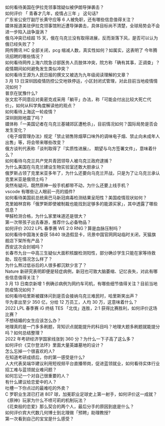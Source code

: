 如何看待美国在伊拉克领事馆疑似被伊朗导弹袭击？  
如何评价 「 青春才几年，疫情占三年 」 这句话?  
广东省公安厅副厅长黄守应等 6 人被免职，还有哪些信息值得关注？  
媒体报道美驻伊拉克领事馆附近遭导弹袭击，具体目标尚不清楚，全球局势会不会进一步陷入战争漩涡？  
俄乌冲突已经超 15 天，俄在乌克兰没有取得进展，反而渐落下风，是否可以认为俄已经失败了？  
网传腾讯 HC 全部关闭，pcg 缩减人数，真实性如何？如属实，这表明了 今年腾讯招聘的哪些情况？  
如何看待网传上海六院急诊部医务人员肢体冲突，院方称「确有其事，正调查」？疫情期间如何避免发生类似冲突？  
如何看待王源为人民日报的撰文又被选为九年级阅读理解的文章？  
3 月 13 日深圳因疫情防控公交地铁停运，小区封闭式管理，对此目前当地疫情情况如何？  
普京在犹豫什么?  
张文宏不同意应对奥密克戎采用「躺平」办法，称「可能会付出比较大死亡代价」，如何从科学角度解读他的观点？  
如何看待上海这一轮疫情？  
深圳刚刚地震了吗？  
媒体称「一美国记者在乌克兰基辅郊区遭枪杀」，目前情况如何？国际局势是否会发生变化？  
《电子烟管理办法》规定「禁止销售除烟草口味外的调味电子烟、禁止向未成年人出售」等，将会带来哪些改变？  
俄方谈判代表称「谈判取得了『实质性进展』， 期望与乌方签署文件」，意味着什么？  
如何看待乌克兰共产党共青团领导人被乌克兰政府逮捕？  
为什么美国在乌克兰建设生物实验室还敢大胆承认？  
俄罗斯占领了克里米亚多年了，为什么还要向乌克兰开战，只是为了让乌克兰承认克里米亚是俄领土吗？  
突然有疑问，既然原神一般手机都带不动，为什么还要上线手机？  
vscode 有哪些让人眼前一亮的插件?  
如何看待美国前总统奥巴马新冠病毒检测结果呈阳性？美国疫情现状如何？  
克里姆林宫称「俄罗斯即使被制裁也能找到足够多的能源买家」，其中透露了哪些信息？  
甲醛检测合格，为什么家里味道还是很大？  
第一次带孩子出去春游，推荐什么必备物品？  
如何评价 2022 LPL 春季赛 WE 2:0 RNG？算是血脉压制吗？  
如何看待中国海关查获 5840 块造假显卡，讯景中国官网网站临时关闭，天猫旗舰店下架所有产品？  
西安这次会封城吗？  
长春市九台一中高三生疑似大面积核酸检测阳性，部分确诊学生只能在家等待救助，现在情况怎么样了？  
为什么熬过低谷后的人很多都沉默少言了？  
Nature 新研究表明即便是轻症病例，新冠也可致大脑萎缩、记忆丧失，对此有哪些信息值得关注？  
3 月 13 日南京新增 1 例确诊病例为网约车司机，有哪些细节值得关注？目前当地防疫情况如何？  
如何看待哈里斯被媒体问到是否会接纳乌克兰难民时，哈里斯笑出声？  
华为拿出至少 350 亿，分给 12 万员工，人均 30 万，这意味着什么？  
2022 LPL 春季赛 iG 终结 TES 「北伐」连胜，2:1 获得比赛胜利，如何评价这场比赛？  
不想结婚的女生应该怎么办？  
地理真的是一门多多刷题，背知识点就能提升的科目吗？地理大题多刷题就能提分吗？如何总结整理？  
2022 年考研经济学国家线涨到 360 分？为什么一下子高了这么多？  
如何评价《艾尔登法环》里面大量英雄墓地的设计？  
怎么忘掉一个很喜欢的人?  
在知道考研成绩后，你的第一感受是什么?  
人大代表吴端华建议利用短视频平台直播带岗，促进蓝领就业，如何看待实体行业招工难与蓝领就业难问题？  
如何忘记一个对自己很重要的人？  
有什么建议给恋爱中的人？  
吐槽一下你点过的最难吃的外卖？  
C 罗职业生涯已打进 807 球，加冕职业足球史上第一射手，如何评价这一成就？  
《原神》玩家为什么不喷可莉的机制玩法？  
《花束般的恋爱》那么契合的两个人，最后分手的原因到底是什么？  
如何评价宾大代数几何博士到北理做「预聘」助理教授?  
第一次看到自己的宝宝是什么感受？  
